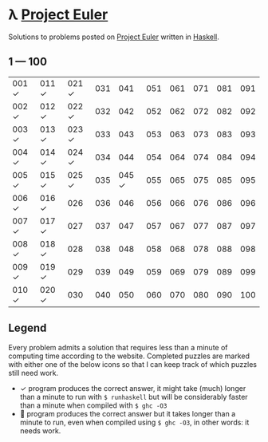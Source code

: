 # λ [Project Euler](https://projecteuler.net)

Solutions to problems posted on [Project Euler](https://projecteuler.net) written in [Haskell](http://haskell.org).

## 1 — 100

|       |       |       |       |       |       |       |       |       |       |
| ----- | ----- | ----- | ----- | ----- | ----- | ----- | ----- | ----- | ----- |
| 001 ✓ | 011 ✓ | 021 ✓ | 031   | 041   | 051   | 061   | 071   | 081   | 091   |
| 002 ✓ | 012 ✓ | 022 ✓ | 032   | 042   | 052   | 062   | 072   | 082   | 092   |
| 003 ✓ | 013 ✓ | 023 ✓ | 033   | 043   | 053   | 063   | 073   | 083   | 093   |
| 004 ✓ | 014 ✓ | 024 ✓ | 034   | 044   | 054   | 064   | 074   | 084   | 094   |
| 005 ✓ | 015 ✓ | 025 ✓ | 035   | 045 ✓ | 055   | 065   | 075   | 085   | 095   |
| 006 ✓ | 016 ✓ | 026   | 036   | 046   | 056   | 066   | 076   | 086   | 096   |
| 007 ✓ | 017 ✓ | 027   | 037   | 047   | 057   | 067   | 077   | 087   | 097   |
| 008 ✓ | 018 ✓ | 028   | 038   | 048   | 058   | 068   | 078   | 088   | 098   |
| 009 ✓ | 019 ✓ | 029   | 039   | 049   | 059   | 069   | 079   | 089   | 099   |
| 010 ✓ | 020 ✓ | 030   | 040   | 050   | 060   | 070   | 080   | 090   | 100   |


## Legend

Every problem admits a solution that requires less than a minute of computing time according to the website.
Completed puzzles are marked with either one of the below icons so that I can keep track of which puzzles still need work.

- ✓  program produces the correct answer, it might take (much) longer than a minute to run with `$ runhaskell` but will be considerably faster than a minute when compiled with `$ ghc -O3`
- 🐌 program produces the correct answer but it takes longer than a minute to run, even when compiled using `$ ghc -O3`, in other words: it needs work.


